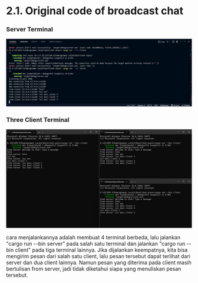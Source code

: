 # 2.1. Original code of broadcast chat

<h3>Server Terminal</h3>

![Server](img/tutorial2-Server.png)

<h3>Three Client Terminal</h3>

![Client](img/tutorial2-Client.png)

cara menjalankannya adalah membuat 4 terminal berbeda, lalu jalankan "cargo run --bin server" pada salah satu terminal dan jalankan "cargo run --bin client" pada tiga terminal lainnya. Jika dijalankan keempatnya, kita bisa mengirim pesan dari salah satu client, lalu pesan tersebut dapat terlihat dari server dan dua client lainnya. Namun pesan yang diterima pada client masih bertulisan from server, jadi tidak diketahui siapa yang menuliskan pesan tersebut.